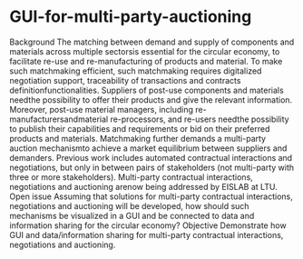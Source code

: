 # GUI-for-multi-party-auctioning
Background The matching between demand and supply of components and materials across multiple sectorsis essential for the circular economy, to facilitate re-use and re-manufacturing of products and material. To make such matchmaking efficient, such matchmaking requires digitalized negotiation support, traceability of transactions and contracts definitionfunctionalities. Suppliers of post-use components and materials needthe possibility to offer their products and give the relevant information. Moreover, post-use material managers, including re-manufacturersandmaterial re-processors, and re-users needthe possibility to publish their capabilities and requirements or bid on their preferred products and materials. Matchmaking further demands a multi-party auction mechanismto achieve a market equilibrium between suppliers and demanders. Previous work includes automated contractual interactions and negotiations, but only in between pairs of stakeholders (not multi-party with three or more stakeholders). Multi-party contractual interactions, negotiations and auctioning arenow being addressed by EISLAB at LTU.  Open issue Assuming that solutions for multi-party contractual interactions, negotiations and auctioning will be developed, how should such mechanisms be visualized in a GUI and be connected to data and information sharing for the circular economy? Objective Demonstrate how GUI and data/information sharing for multi-party contractual interactions, negotiations and auctioning. 

